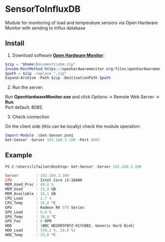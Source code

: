 # SensorToInfluxDB

Module for monitoring of load and temperature sensors via Open Hardware Monitor with sending to Influx database

## Install

1. Download software **[Open Hardware Monitor](https://openhardwaremonitor.org)**:

```PowerShell
$zip = "$home\Documents\ohm.zip"
Invoke-RestMethod https://openhardwaremonitor.org/files/openhardwaremonitor-v0.9.6.zip -OutFile $path
$path = $zip -replace ".zip"
Expand-Archive -Path $zip -DestinationPath $path
```

2. Run the server:

Run **OpenHardwareMonitor.exe** and click Options -> Remote Web Server -> **Run**. \
Port default: 8085.

3. Check connection

On the client side (this can be locally) check the module operation:

```PowerShell
Import-Module .\Get-Sensor.psm1
Get-Sensor -Server 192.168.3.100 -Port 8085
```

## Example

```PowerShell
PS C:\Users\lifailon\Desktop> Get-Sensor -Server 192.168.3.100

Server        : 192.168.3.100
CPU           : Intel Core i5-10400
MEM_Used_Proc : 49,6 %
MEM_Used      : 15,8 GB
MEM_Available : 16,1 GB
CPU_Load      : 2,7 %
CPU_Temp      : 26,0 °C
GPU           : Radeon RX 570 Series
GPU_Load      : 0,0 %
GPU_Temp      : 36,0 °C
GPU_Fan       : 0 RPM
HDD           : {WDC WD2005FBYZ-01YCBB2, Generic Hard Disk}
HDD_Load      : {89,2 %, 28,6 %}
HDD_Temp      : 33,0 °C
```
